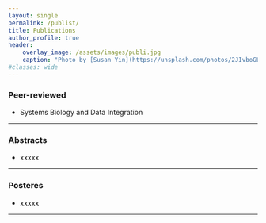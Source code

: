 ```yaml
---
layout: single
permalink: /publist/
title: Publications
author_profile: true
header:
    overlay_image: /assets/images/publi.jpg
    caption: "Photo by [Susan Yin](https://unsplash.com/photos/2JIvboGLeho)"
#classes: wide
---
```


### Peer-reviewed <i class="fas fa-file-alt"></i>

 - Systems Biology and Data Integration




----------------------------------------


### Abstracts <i class="fas fa-file-alt"></i> [<i class="fas fa-link" aria-hidden="true"></i>](https://www.datacamp.com/statement-of-accomplishment/course/7947b18bcde3fed9e459b1b2bebded4bfcf8a302)
 - xxxxx 




----------------------------------------

### Posteres <i class="fas fa-file-alt" aria-hidden="true"></i> [<i class="fas fa-link" aria-hidden="true"></i>](https://www.datacamp.com/statement-of-accomplishment/course/7947b18bcde3fed9e459b1b2bebded4bfcf8a302)

 - xxxxx 




----------------------------------------



